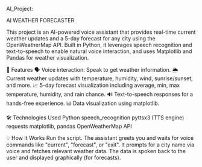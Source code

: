 AI_Project: 

AI WEATHER FORECASTER 

This project is an AI-powered voice assistant that provides real-time current weather updates and a 5-day forecast for any city using the OpenWeatherMap API.
Built in Python, it leverages speech recognition and text-to-speech to enable natural voice interaction, and uses Matplotlib and Pandas for weather visualization.

🚀 Features
🗣️ Voice interaction: Speak to get weather information.
🌦️ Current weather updates with temperature, humidity, wind, sunrise/sunset, and more.
📈 5-day forecast visualization including average, min, max temperature, humidity, and rain chance.
🔊 Text-to-speech responses for a hands-free experience.
📊 Data visualization using matplotlib.

🛠️ Technologies Used
Python
speech_recognition
pyttsx3 (TTS engine)
requests
matplotlib, pandas
OpenWeatherMap API

💡 How It Works
Run the script.
The assistant greets you and waits for voice commands like "current", "forecast", or "exit".
It prompts for a city name via voice and fetches relevant weather data.
The data is spoken back to the user and displayed graphically (for forecasts).
